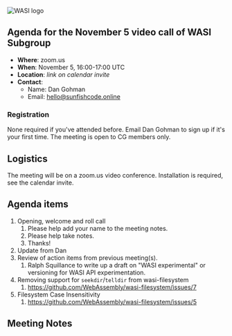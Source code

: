 ![WASI logo](/WASI.png)

## Agenda for the November 5 video call of WASI Subgroup

- **Where**: zoom.us
- **When**: November 5, 16:00-17:00 UTC
- **Location**: *link on calendar invite*
- **Contact**:
    - Name: Dan Gohman
    - Email: hello@sunfishcode.online

### Registration

None required if you've attended before. Email Dan Gohman to sign up if it's
your first time. The meeting is open to CG members only.

## Logistics

The meeting will be on a zoom.us video conference.
Installation is required, see the calendar invite.

## Agenda items

1. Opening, welcome and roll call
    1. Please help add your name to the meeting notes.
    1. Please help take notes.
    1. Thanks!
1. Update from Dan
1. Review of action items from previous meeting(s).
    1. Ralph Squillance to write up a draft on "WASI experimental" or
       versioning for WASI API experimentation.
1. Removing support for `seekdir`/`telldir` from wasi-filesystem
    1. https://github.com/WebAssembly/wasi-filesystem/issues/7
1. Filesystem Case Insensitivity
    1. https://github.com/WebAssembly/wasi-filesystem/issues/5

## Meeting Notes
